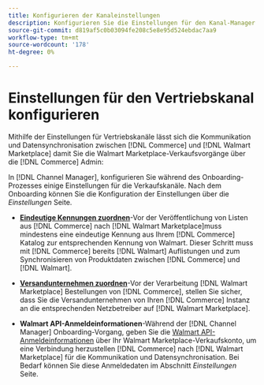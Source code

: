 ```yaml
---
title: Konfigurieren der Kanaleinstellungen
description: Konfigurieren Sie die Einstellungen für den Kanal-Manager und den Vertriebskanal für die Authentifizierung, ordnen Sie die Katalogattribute und die Versandunternehmen zu, die zum Koordinieren von Verkaufsvorgängen zwischen [!DNL Commerce] und [!DNL Walmart Marketplace].
source-git-commit: d819af5c0b03094fe208c5e8e95d524ebdac7aa9
workflow-type: tm+mt
source-wordcount: '178'
ht-degree: 0%

---
```



# Einstellungen für den Vertriebskanal konfigurieren

Mithilfe der Einstellungen für Vertriebskanäle lässt sich die Kommunikation und Datensynchronisation zwischen [!DNL Commerce] und [!DNL Walmart Marketplace] damit Sie die Walmart Marketplace-Verkaufsvorgänge über die [!DNL Commerce] Admin:

In [!DNL Channel Manager], konfigurieren Sie während des Onboarding-Prozesses einige Einstellungen für die Verkaufskanäle. Nach dem Onboarding können Sie die Konfiguration der Einstellungen über die *Einstellungen* Seite.

* **[Eindeutige Kennungen zuordnen](map-catalog-attributes.md)**-Vor der Veröffentlichung von Listen aus [!DNL Commerce] nach [!DNL Walmart Marketplace]muss mindestens eine eindeutige Kennung aus Ihrem [!DNL Commerce] Katalog zur entsprechenden Kennung von Walmart. Dieser Schritt muss mit [!DNL Commerce] bereits [!DNL Walmart] Auflistungen und zum Synchronisieren von Produktdaten zwischen [!DNL Commerce] und [!DNL Walmart].

* **[Versandunternehmen zuordnen](map-shipping-carriers.md)**-Vor der Verarbeitung [!DNL Walmart Marketplace] Bestellungen von [!DNL Commerce], stellen Sie sicher, dass Sie die Versandunternehmen von Ihren [!DNL Commerce] Instanz an die entsprechenden Netzbetreiber auf [!DNL Walmart Marketplace].

* **Walmart API-Anmeldeinformationen**-Während der [!DNL Channel Manager] Onboarding-Vorgang, geben Sie die [Walmart API-Anmeldeinformationen](walmart-prerequisites.md#generate-a-walmart-marketplace-production-api-key) über Ihr Walmart Marketplace-Verkaufskonto, um eine Verbindung herzustellen [!DNL Commerce] nach [!DNL Walmart Marketplace] für die Kommunikation und Datensynchronisation. Bei Bedarf können Sie diese Anmeldedaten im Abschnitt *Einstellungen* Seite.
